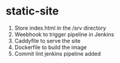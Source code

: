 # static-site

1. Store index.html in the /srv directory
2. Weebhook to trigger pipeline in Jenkins
3. Caddyfile to serve the site
4. Dockerfile to build the image
5. Commit lint jenkins pipeline added
